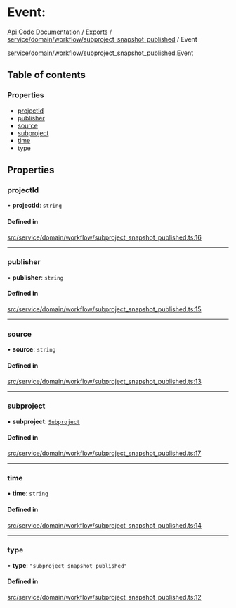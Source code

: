 # Event: 
 
[Api Code Documentation](../README.md) / [Exports](../modules.md) / [service/domain/workflow/subproject\_snapshot\_published](../modules/service_domain_workflow_subproject_snapshot_published.md) / Event

[service/domain/workflow/subproject\_snapshot\_published](../modules/service_domain_workflow_subproject_snapshot_published.md).Event

## Table of contents

### Properties

- [projectId](service_domain_workflow_subproject_snapshot_published.Event.md#projectid)
- [publisher](service_domain_workflow_subproject_snapshot_published.Event.md#publisher)
- [source](service_domain_workflow_subproject_snapshot_published.Event.md#source)
- [subproject](service_domain_workflow_subproject_snapshot_published.Event.md#subproject)
- [time](service_domain_workflow_subproject_snapshot_published.Event.md#time)
- [type](service_domain_workflow_subproject_snapshot_published.Event.md#type)

## Properties

### projectId

• **projectId**: `string`

#### Defined in

[src/service/domain/workflow/subproject_snapshot_published.ts:16](https://github.com/openkfw/TruBudget/blob/3cf6626/api/src/service/domain/workflow/subproject_snapshot_published.ts#L16)

___

### publisher

• **publisher**: `string`

#### Defined in

[src/service/domain/workflow/subproject_snapshot_published.ts:15](https://github.com/openkfw/TruBudget/blob/3cf6626/api/src/service/domain/workflow/subproject_snapshot_published.ts#L15)

___

### source

• **source**: `string`

#### Defined in

[src/service/domain/workflow/subproject_snapshot_published.ts:13](https://github.com/openkfw/TruBudget/blob/3cf6626/api/src/service/domain/workflow/subproject_snapshot_published.ts#L13)

___

### subproject

• **subproject**: [`Subproject`](service_domain_workflow_subproject.Subproject.md)

#### Defined in

[src/service/domain/workflow/subproject_snapshot_published.ts:17](https://github.com/openkfw/TruBudget/blob/3cf6626/api/src/service/domain/workflow/subproject_snapshot_published.ts#L17)

___

### time

• **time**: `string`

#### Defined in

[src/service/domain/workflow/subproject_snapshot_published.ts:14](https://github.com/openkfw/TruBudget/blob/3cf6626/api/src/service/domain/workflow/subproject_snapshot_published.ts#L14)

___

### type

• **type**: ``"subproject_snapshot_published"``

#### Defined in

[src/service/domain/workflow/subproject_snapshot_published.ts:12](https://github.com/openkfw/TruBudget/blob/3cf6626/api/src/service/domain/workflow/subproject_snapshot_published.ts#L12)
